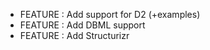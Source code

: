 * FEATURE : Add support for D2 (+examples)
* FEATURE : Add DBML support
* FEATURE : Add Structurizr
